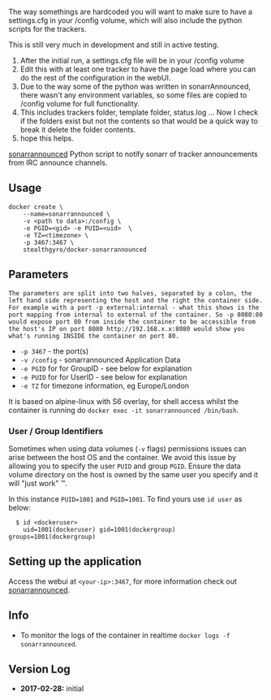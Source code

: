 The way somethings are hardcoded you will want to make sure to have a settings.cfg in your /config volume, which will also include the python scripts for the trackers.

This is still very much in development and still in active testing.

1. After the initial run, a settings.cfg file will be in your /config volume
2. Edit this with at least one tracker to have the page load where you can do the rest of the configuration in the webUI.
3. Due to the way some of the python was written in sonarrAnnounced, there wasn't any environment variables, so some files are copied to /config volume for full functionality.
4. This includes trackers folder, template folder, status.log ... Now I check if the folders exist but not the contents so that would be a quick way to break it delete the folder contents.
5. hope this helps.


[sonarrannounced](https://github.com/l3uddz/sonarrAnnounced) Python script to notify sonarr of tracker announcements from IRC announce channels.


## Usage

```
docker create \
	--name=sonarrannounced \
	-v <path to data>:/config \
	-e PGID=<gid> -e PUID=<uid>  \
	-e TZ=<timezone> \
	-p 3467:3467 \
	stealthgyro/docker-sonarrannounced
```

## Parameters

`The parameters are split into two halves, separated by a colon, the left hand side representing the host and the right the container side. 
For example with a port -p external:internal - what this shows is the port mapping from internal to external of the container.
So -p 8080:80 would expose port 80 from inside the container to be accessible from the host's IP on port 8080
http://192.168.x.x:8080 would show you what's running INSIDE the container on port 80.`


* `-p 3467` - the port(s)
* `-v /config` - sonarrannounced Application Data
* `-e PGID` for for GroupID - see below for explanation
* `-e PUID` for for UserID - see below for explanation
* `-e TZ` for timezone information, eg Europe/London

It is based on alpine-linux with S6 overlay, for shell access whilst the container is running do `docker exec -it sonarrannounced /bin/bash`.

### User / Group Identifiers

Sometimes when using data volumes (`-v` flags) permissions issues can arise between the host OS and the container. We avoid this issue by allowing you to specify the user `PUID` and group `PGID`. Ensure the data volume directory on the host is owned by the same user you specify and it will "just work" ™.

In this instance `PUID=1001` and `PGID=1001`. To find yours use `id user` as below:

```
  $ id <dockeruser>
    uid=1001(dockeruser) gid=1001(dockergroup) groups=1001(dockergroup)
```

## Setting up the application
Access the webui at `<your-ip>:3467`, for more information check out [sonarrannounced](https://github.com/l3uddz/sonarrAnnounced).

## Info

* To monitor the logs of the container in realtime `docker logs -f sonarrannounced`.

## Version Log

+ **2017-02-28:** initial 
